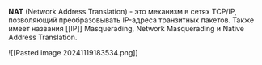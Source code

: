 **NAT** (Network Address Translation) - это механизм в сетях TCP/IP, позволяющий преобразовывать IP-адреса транзитных пакетов. Также имеет названия [[IP]] Masquerading, Network Masquerading и Native Address Translation.

![[Pasted image 20241119183534.png]]